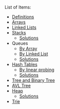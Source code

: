 List of Items:
- [Definitions](./definitions.md)
- [Arrays](./array.md)
- [Linked Lists](./linked-list.md)
- [Stacks](./stack.md)
  - [Solutions](./stack-solutions.md)
- Queues
  - [By Array](queue-by-array.md)
  - [By Linked List](queue-by-linked.md) 
  - [Solutions](./queue-solutions.md)
- [Hash Tables](./hash-table.md)
  - [By linear probing](./hash-table-linear-probing.md)
  - [Solutions](./hash-table-solutions.md)
- [Tree and Binary Tree](./binary-tree.md)
- [AVL Tree](./avl-tree.md)
- [Heap](./heap.md)
  - [Solutions](./heap-solutions.md)
- [Trie](./trie.md)
